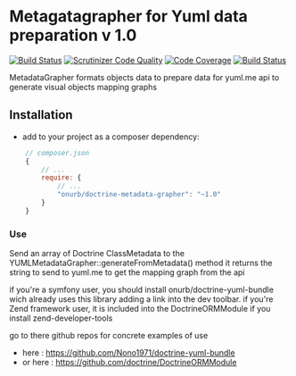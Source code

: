 # Metagatagrapher for Yuml data preparation v 1.0

[![Build Status](https://travis-ci.org/Nono1971/Doctrine-MetadataGrapher.svg?branch=master)](https://travis-ci.org/Nono1971/Doctrine-MetadataGrapher) [![Scrutinizer Code Quality](https://scrutinizer-ci.com/g/Nono1971/Doctrine-MetadataGrapher/badges/quality-score.png?b=master)](https://scrutinizer-ci.com/g/Nono1971/Doctrine-MetadataGrapher/?branch=master) [![Code Coverage](https://scrutinizer-ci.com/g/Nono1971/Doctrine-MetadataGrapher/badges/coverage.png?b=master)](https://scrutinizer-ci.com/g/Nono1971/Doctrine-MetadataGrapher/?branch=master) [![Build Status](https://scrutinizer-ci.com/g/Nono1971/Doctrine-MetadataGrapher/badges/build.png?b=master)](https://scrutinizer-ci.com/g/Nono1971/Doctrine-MetadataGrapher/build-status/master) 

MetadataGrapher formats objects data to prepare data for yuml.me api
to generate visual objects mapping graphs

## Installation

- add to your project as a composer dependency:
```javascript
    // composer.json
    {
        // ...
        require: {
            // ...
            "onurb/doctrine-metadata-grapher": "~1.0"
        }
    }
```

### Use

Send an array of Doctrine ClassMetadata to the YUMLMetadataGrapher::generateFromMetadata() method
it returns the string to send to yuml.me to get the mapping graph from the api

if you're a symfony user, you should install onurb/doctrine-yuml-bundle wich already uses this library
adding a link into the dev toolbar.
if you're Zend framework user, it is included into the DoctrineORMModule if you install zend-developer-tools

go to there github repos for concrete examples of use
- here : https://github.com/Nono1971/doctrine-yuml-bundle
- or here : https://github.com/doctrine/DoctrineORMModule
